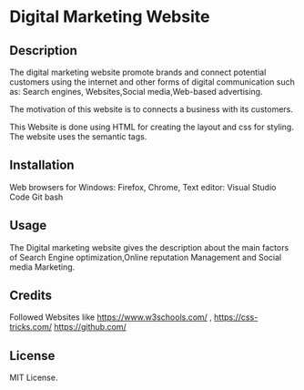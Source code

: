 # Digital Marketing Website

## Description
The digital marketing website promote brands and connect potential customers using the internet and other forms of digital communication such as: Search engines, Websites,Social media,Web-based advertising.

The motivation of this website is to connects a business with its customers.

This Website is done using HTML for creating the layout and css for styling.
The website uses the semantic tags.

## Installation

Web browsers for Windows: Firefox, Chrome,
Text editor: Visual Studio Code
Git bash

## Usage
The Digital marketing website gives the description about the main factors of Search Engine optimization,Online reputation Management and Social media Marketing.


## Credits
Followed Websites like https://www.w3schools.com/ , https://css-tricks.com/ https://github.com/

## License
MIT License.
